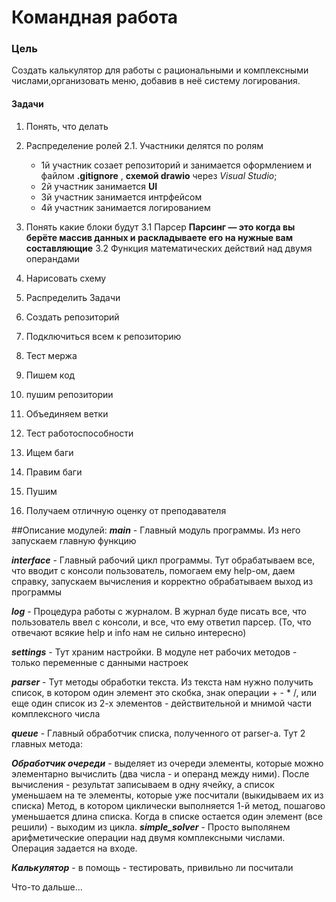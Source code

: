 # Командная работа

### Цель

Создать калькулятор для работы с рациональными и комплексными числами,организовать меню, добавив в неё систему логирования.

#### Задачи

 1. Понять, что делать
 2. Распределение ролей
   2.1. Участники делятся по ролям
    - 1й участник созает репозиторий и занимается оформлением и файлом __.gitignore__ , __схемой drawio__ через _Visual Studio_;
    - 2й участник занимается __UI__
    - 3й участник занимается интрфейсом
    - 4й участник занимается логированием
  
 3. Понять какие блоки будут
    3.1 Парсер
 __Парсинг — это когда вы берёте массив данных и раскладываете его на нужные вам составляющие__
    3.2 Функция математических действий над двумя операндами
 4. Нарисовать схему
 5. Распределить Задачи
6. Создать репозиторий
 7. Подключиться всем к репозиторию
 8. Тест мержа
9. Пишем код
 10. пушим репозитории
 11. Объединяем ветки
 12. Тест работоспособности
 13. Ищем баги
 14. Правим баги
 15. Пушим
 16. Получаем отличную оценку от преподавателя

##Описание модулей:
**_main_** - Главный модуль программы. Из него запускаем главную функцию

**_interface_** - Главный рабочий цикл программы. Тут обрабатываем все, что вводит с консоли пользователь, помогаем ему help-ом, даем справку, запускаем вычисления и корректно обрабатываем выход из программы

**_log_** - Процедура работы с журналом. В журнал буде писать все, что пользователь ввел с консоли, и все, что ему ответил парсер. (То, что отвечают всякие help и info нам не сильно интересно)

**_settings_** - Тут храним настройки. В модуле нет рабочих методов - только переменные с данными настроек

**_parser_** - Тут методы обработки текста. Из текста нам нужно получить список, в котором один элемент это скобка, знак операции + - * /, или еще один список из 2-х элементов - действительной и мнимой части комплексного числа

**_queue_** - Главный обработчик списка, полученного от parser-а. Тут 2 главных метода:

**_Обработчик очереди_** - выделяет из очереди элементы, которые можно элементарно вычислить (два числа - и операнд между ними). После вычисления - результат записываем в одну ячейку, а список уменьшаем на те элементы, которые уже посчитали (выкидываем их из списка)
Метод, в котором циклически выполняется 1-й метод, пошагово уменьшается длина списка. Когда в списке остается один элемент (все решили) - выходим из цикла.
**_simple_solver_** - Просто выполянем арифметические операции над двумя комплексными числами. Операция задается на входе.

**_Калькулятор_** - в помощь - тестировать, привильно ли посчитали

Что-то дальше...
